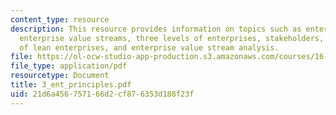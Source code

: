```yaml
---
content_type: resource
description: This resource provides information on topics such as enterprise perspective,
  enterprise value streams, three levels of enterprises, stakeholders, principles
  of lean enterprises, and enterprise value stream analysis.
file: https://ol-ocw-studio-app-production.s3.amazonaws.com/courses/16-852j-integrating-the-lean-enterprise-fall-2005/21d6a456757166d2cf876353d188f23f_3_ent_principles.pdf
file_type: application/pdf
resourcetype: Document
title: 3_ent_principles.pdf
uid: 21d6a456-7571-66d2-cf87-6353d188f23f
---
```

